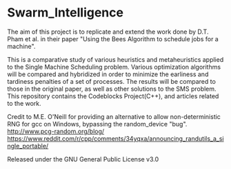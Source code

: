 # Swarm_Intelligence

The aim of this project is to replicate and extend the work done by D.T. Pham et al. in their paper "Using the Bees Algorithm to schedule jobs for a machine". 

This is a comparative study of various heuristics and metaheuristics applied to the Single Machine Scheduling problem. Various optimization algorithms will be compared and hybridized in order to minimize the earliness and tardiness penalties of a set of processes.
The results will be compared to those in the original paper, as well as other solutions to the SMS problem.<br />
This repository contains the Codeblocks Project(C++), and articles related to the work.

Credit to M.E. O'Neill for providing an alternative to allow non-deterministic RNG for gcc on Windows, bypassing the random_device "bug". <br />
http://www.pcg-random.org/blog/ <br />
https://www.reddit.com/r/cpp/comments/34yqxa/announcing_randutils_a_single_portable/ <br />

Released under the GNU General Public License v3.0
